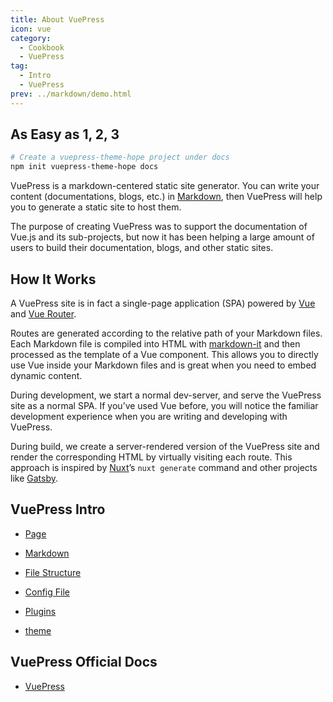 ```yaml
---
title: About VuePress
icon: vue
category:
  - Cookbook
  - VuePress
tag:
  - Intro
  - VuePress
prev: ../markdown/demo.html
---
```


## As Easy as 1, 2, 3

```bash
# Create a vuepress-theme-hope project under docs
npm init vuepress-theme-hope docs
```

VuePress is a markdown-centered static site generator. You can write your content (documentations, blogs, etc.) in [Markdown](https://en.wikipedia.org/wiki/Markdown), then VuePress will help you to generate a static site to host them.

The purpose of creating VuePress was to support the documentation of Vue.js and its sub-projects, but now it has been helping a large amount of users to build their documentation, blogs, and other static sites.

## How It Works

A VuePress site is in fact a single-page application (SPA) powered by [Vue](https://v3.vuejs.org/) and [Vue Router](https://next.router.vuejs.org).

Routes are generated according to the relative path of your Markdown files. Each Markdown file is compiled into HTML with [markdown-it](https://github.com/markdown-it/markdown-it) and then processed as the template of a Vue component. This allows you to directly use Vue inside your Markdown files and is great when you need to embed dynamic content.

During development, we start a normal dev-server, and serve the VuePress site as a normal SPA. If you’ve used Vue before, you will notice the familiar development experience when you are writing and developing with VuePress.

During build, we create a server-rendered version of the VuePress site and render the corresponding HTML by virtually visiting each route. This approach is inspired by [Nuxt](https://nuxtjs.org/)’s `nuxt generate` command and other projects like [Gatsby](https://www.gatsbyjs.org/).

## VuePress Intro

- [Page](page.md)

- [Markdown](markdown.md)

- [File Structure](file.md)

- [Config File](config.md)

- [Plugins](plugin.md)

- [theme](theme.md)

## VuePress Official Docs

- [VuePress](https://v2.vuepress.vuejs.org/)
